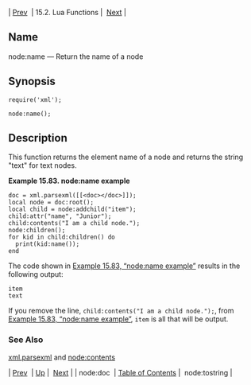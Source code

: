 | [Prev](lua.ref.xml.node_doc)  | 15.2. Lua Functions |  [Next](lua.ref.xml.node_tostring.php) |

<a name="lua.ref.xml.node_name"></a>
## Name

node:name — Return the name of a node

<a name="idp28072992"></a>
## Synopsis

`require('xml');`

`node:name();`

<a name="idp28075664"></a>
## Description

This function returns the element name of a node and returns the string "text" for text nodes.

<a name="lua.ref.xml.node_name.example"></a>

**Example 15.83. node:name example**

```
doc = xml.parsexml([[<doc></doc>]]);
local node = doc:root();
local child = node:addchild("item");
child:attr("name", "Junior");
child:contents("I am a child node.");
node:children();
for kid in child:children() do
  print(kid:name());
end
```

The code shown in [Example 15.83, “node:name example”](lua.ref.xml.node_name#lua.ref.xml.node_name.example "Example 15.83. node:name example") results in the following output:

```
item
text
```

If you remove the line, `child:contents("I am a child node.");`, from [Example 15.83, “node:name example”](lua.ref.xml.node_name#lua.ref.xml.node_name.example "Example 15.83. node:name example"), `item` is all that will be output.

<a name="idp28082992"></a>
### See Also

[xml.parsexml](lua.ref.xml.parsexml "xml.parsexml") and [node:contents](lua.ref.xml.node_contents.php "node:contents")

| [Prev](lua.ref.xml.node_doc)  | [Up](lua.function.details.php) |  [Next](lua.ref.xml.node_tostring.php) |
| node:doc  | [Table of Contents](index) |  node:tostring |
